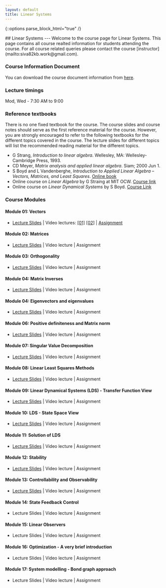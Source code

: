 ```yaml
---
layout: default
title: Linear Systems
---
```

{::options parse_block_html="true" /}
<div class="well">
## Linear Systems
---
Welcome to the course page for Linear Systems. This page contains all course realted information for students attending the course. For all course related queries please contact the course [instructor](mailto:siva82kb.work@gmail.com).


### Course Information Document
You can download the course document information from [here]({{site.baseurl}}/teaching/ls/course_info.pdf).


### Lecture timings
Mod, Wed - 7:30 AM to 9:00

### Reference textbooks
There is no one fixed textbook for the course. The course slides and course notes should serve as the first reference material for the course. However, you are strongly encouraged to refer to the following textbooks for the different topics covered in the course. The lecture slides for different topics will list the recommended reading material for the different topics.

- G Strang, _Introduction to linear algebra_. Wellesley, MA: Wellesley-Cambridge Press, 1993.
- CD Meyer, _Matrix analysis and applied linear algebra_. Siam; 2000 Jun 1.
- S Boyd and L Vandenberghe, _Introduction to Applied Linear Algebra – Vectors, Matrices, and Least Squares_. [Online book](https://web.stanford.edu/~boyd/vmls/)
- Online course on _Linear Algebra_ by G Straing at MIT OCW. [Course link](https://goo.gl/VUy64k)
- Online course on _Linear Dynamical Systems_ by S Boyd. [Course Link](https://see.stanford.edu/Course/EE263)


### Course Modules
#### Module 01: Vectors
- [Lecture Slides]({{site.baseurl}}/teaching/ls/lectures/vectors.pdf) |
Video lectures: 
[[01]](https://youtu.be/ju2OOo9SSDw)
[[02]](https://youtu.be/JmVBRKQi4ns) |
[Assignment]({{site.baseurl}}/teaching/ls/assignmentectors.pdf)

#### Module 02: Matrices
- [Lecture Slides]({{site.baseurl}}/teaching/ls/lectures/matrices.pdf) |
Video lecture |
Assignment

#### Module 03: Orthogonality
- [Lecture Slides]({{site.baseurl}}/teaching/ls/lectures/orthogonality.pdf) |
Video lecture |
Assignment

#### Module 04: Matrix Inverses
- [Lecture Slides]({{site.baseurl}}/teaching/ls/lectures/matrixinverses.pdf) |
Video lecture |
Assignment

#### Module 04: Eigenvectors and eigenvalues
- [Lecture Slides]({{site.baseurl}}/teaching/ls/lectures/eigenvalvec.pdf) |
Video lecture |
Assignment

#### Module 06: Positive definiteness and Matrix norm
- [Lecture Slides]({{site.baseurl}}/teaching/ls/lectures/pdmatnorm.pdf) |
Video lecture |
Assignment

#### Module 07: Singular Value Decomposition
- [Lecture Slides]({{site.baseurl}}/teaching/ls/lectures/svd.pdf) |
Video lecture |
Assignment

#### Module 08: Linear Least Squares Methods
- [Lecture Slides]({{site.baseurl}}/teaching/ls/lectures/leastsquares.pdf) |
Video lecture |
Assignment

#### Module 09: Linear Dynamical Systems (LDS) - Transfer Function View
- [Lecture Slides]({{site.baseurl}}/teaching/ls/lectures/ldstfview.pdf) |
Video lecture |
Assignment

#### Module 10: LDS - State Space View
- [Lecture Slides]({{site.baseurl}}/teaching/ls/lectures/ldsss.pdf) |
Video lecture |
Assignment

#### Module 11: Solution of LDS
- [Lecture Slides]({{site.baseurl}}/teaching/ls/lectures/ldssol.pdf) |
Video lecture |
Assignment

#### Module 12: Stability
- [Lecture Slides]({{site.baseurl}}/teaching/ls/lectures/stability.pdf) |
Video lecture |
Assignment

#### Module 13: Controllability and Observability
- [Lecture Slides]({{site.baseurl}}/teaching/ls/lectures/contobs.pdf) |
Video lecture |
Assignment

#### Module 14: State Feedback Control
- Lecture Slides |
Video lecture |
Assignment

#### Module 15: Linear Observers
- Lecture Slides |
Video lecture |
Assignment

#### Module 16: Optimization -  A very brief introduction
- Lecture Slides |
Video lecture |
Assignment

#### Module 17: System modelling - Bond graph approach
- Lecture Slides |
Video lecture |
Assignment



<!-- ### Course Notes
The [course notes]({{site.baseurl}}/teaching/ls/lsnotes.pdf) contains some of the topics covered (and not covered) in the lectures. I am still in the process of preparing this document and hope to have at least a first draft completed soon. Please visit the page regularly to have the most up-to-date version. -->

<!-- ### Homework Assignments
The [assigment document]({{site.baseurl}}/teaching/ls/assignment.pdf) contains all the problems you will need to workout as part of your homework. You will be informed in class regularly about the sections to solve and submit as your homework assignment. The document will be regularly updated and revised, you are encouraged to make sure you have the most up-to-date document when working on your assigments. You can download data for programming assingments for the different assignments from the link given below:
- [SVD and Least Squares Methods]({{site.baseurl}}/teaching/ls/data/ls.zip) -->

</div>
